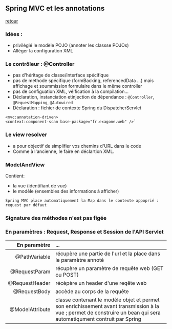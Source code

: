 ## Spring MVC et les annotations
[retour](https://github.com/grouault/spring-tutorial/blob/master/spring-mvc/README.md)

### Idées :
* privilégié le modèle POJO (annoter les classse POJOs)
* Alléger la configuration XML

### Le contrôleur : @Controller
* pas d'héritage de classe/interface spécifique
* pas de méthode spécifique (formBacking, referencedData ...) mais affichage et soummission formulaire dans le même controller
* pas de configuation XML, véification à la compilation...
* Déclaration, instanciation etinjection de dépendance : `@Controller`, `@RequestMapping`, `@Autowired` 
* Déclaration : fichier de contexte Spring du DispatcherServlet

```
<mvc:annotation-driven>
<context:component-scan base-package="fr.exagone.web" />`
```

### Le view resolver
* a pour objectif de simplifier vos chemins d'URL dans le code
* Comme à l'ancienne, le faire en déclartion XML.

### ModelAndView
Contient:
* la vue (identifiant de vue)
* le modèle (ensembles des informations à afficher)

`Spring MVC place automatiquement la Map dans le contexte appoprié : request par défaut`


### Signature des méthodes n'est pas figée
### En paramètres : Request, Response et Session de l'API Servlet

En paramètre |  ...
 ---: | :--- 
@PathVariable | récupère une partie de l'url et la place dans le paramètre annoté 
@RequestParam | récupère un paramètre de requête web (GET ou POST)
@RequestHeader | récèpère un header d'une reqête web
@RequestBody | accède au corps de la requête
@ModelAttribute | classe contenant le modèle objet et permet son enrichissement avant transmission à la vue ; permet de construire un bean qui sera automatiqument contruit par Spring
